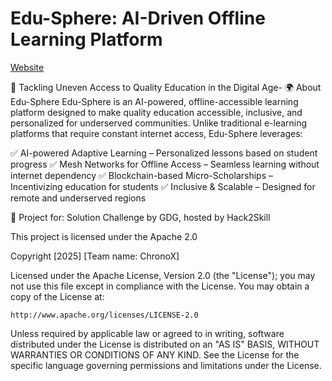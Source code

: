 # Edu-Sphere: AI-Driven Offline Learning Platform 

 [Website]([https://metoric-meto.github.io/Glamour-Point](https://edusphere-8509e.web.app/login)/)

📌 Tackling Uneven Access to Quality Education in the Digital Age-
🌍 About Edu-Sphere
Edu-Sphere is an AI-powered, offline-accessible learning platform designed to make quality education accessible, inclusive, and personalized for underserved communities. Unlike traditional e-learning platforms that require constant internet access, Edu-Sphere leverages:

✅ AI-powered Adaptive Learning – Personalized lessons based on student progress
✅ Mesh Networks for Offline Access – Seamless learning without internet dependency
✅ Blockchain-based Micro-Scholarships – Incentivizing education for students
✅ Inclusive & Scalable – Designed for remote and underserved regions

🚀 Project for: Solution Challenge by GDG, hosted by Hack2Skill

This project is licensed under the Apache 2.0

Copyright [2025] [Team name: ChronoX]

Licensed under the Apache License, Version 2.0 (the "License");
you may not use this file except in compliance with the License.
You may obtain a copy of the License at:

    http://www.apache.org/licenses/LICENSE-2.0

Unless required by applicable law or agreed to in writing, software
distributed under the License is distributed on an "AS IS" BASIS,
WITHOUT WARRANTIES OR CONDITIONS OF ANY KIND.
See the License for the specific language governing permissions and limitations under the License.
